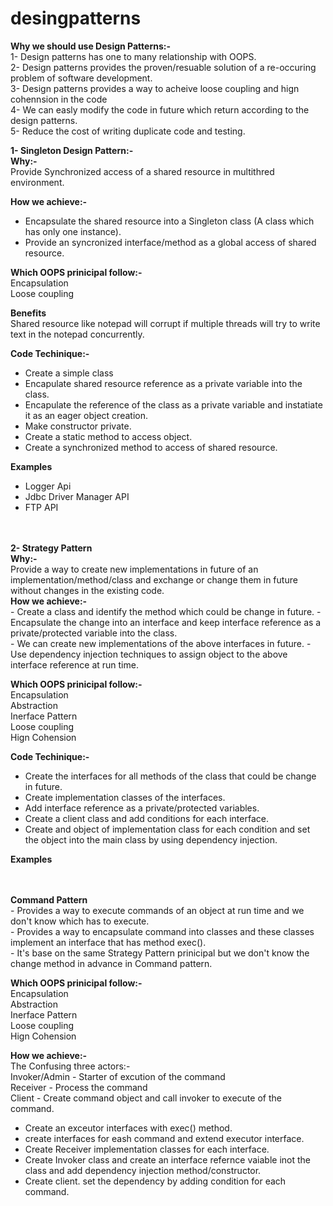 # desingpatterns
<b>Why we should use Design Patterns:- </b><br>
1- Design patterns has one to many relationship with OOPS.<br>
2- Design patterns provides the proven/resuable solution of a re-occuring problem of software development.<br>
3- Design patterns provides a way to acheive loose coupling and hign cohennsion in the code <br>
4- We can easly modify the code in future which return according to the design patterns.<br>
5- Reduce the cost of writing duplicate code and testing.<br>

<b>1- Singleton Design Pattern:-</b><br>
<b>Why:-</b><br> 
Provide Synchronized access of a shared resource in multithred environment.<br>

<b>How we achieve:-</b> <br>
- Encapsulate the shared resource into a Singleton class (A class which has only one instance). <br>
- Provide an syncronized interface/method as a global access of shared resource.<br>

<b>Which OOPS prinicipal follow:- </b><br>
Encapsulation<br>
Loose coupling<br>

<b>Benefits</b><br>
Shared resource like notepad will corrupt if multiple threads will try to write text in the notepad concurrently. 

<b>Code Techinique:-</b><br>
- Create a simple class<br>
- Encapulate shared resource reference as a private variable into the class.<br>
- Encapulate the reference of the class as a private variable and instatiate it as an eager object creation.<br>
- Make constructor private.<br>
- Create a static method to access object.<br>
- Create a synchronized method to access of shared resource. <br>

<b>Examples</b>
- Logger Api
- Jdbc Driver Manager API
- FTP API

<br>
<br>
<b>2- Strategy Pattern </b><br>
<b>Why:-</b><br>
Provide a way to create new implementations in future of an implementation/method/class and exchange or change them in future without changes in the existing code.<br>
<b>How we achieve:-</b> <br>
- Create a class and identify the method which could be change in future.
- Encapsulate the change into an interface and keep interface reference as a private/protected variable into the class.<br>
- We can create new implementations of the above interfaces in future.   
- Use dependency injection techniques to assign object to the above interface reference at run time.<br>

<b>Which OOPS prinicipal follow:- </b><br>
Encapsulation<br>
Abstraction<br>
Inerface Pattern<br>
Loose coupling<br>
Hign Cohension<br>

<b>Code Techinique:-</b><br>
- Create the interfaces for all methods of the class that could be change in future.<br>
- Create implementation classes of the interfaces.<br>
- Add interface reference as a private/protected variables.<br>
- Create a client class and add conditions for each interface.<br>
- Create and object of implementation class for each condition and set the object into the main class by using dependency injection.<br>

<b>Examples</b>

<br>
<br>
<b>Command Pattern </b><br>
- Provides a way to execute commands of an object at run time and we don't know which has to execute. <br>
- Provides a way to encapsulate command into classes and these classes implement an interface that has method exec().<br>
- It's base on the same Strategy Pattern prinicipal but we don't know the change method in advance in Command pattern.<br>

<b>Which OOPS prinicipal follow:- </b><br>
Encapsulation<br>
Abstraction<br>
Inerface Pattern<br>
Loose coupling<br>
Hign Cohension<br>

<b>How we achieve:-</b> <br>
The Confusing three actors:- <br>
Invoker/Admin - Starter of excution of the command <br>
Receiver - Process the command <br>
Client - Create command object and call invoker to execute of the command. <br>
- Create an exceutor interfaces with exec() method. <br>
- create interfaces for eash command and extend executor interface. <br>
- Create Receiver implementation classes for each interface.  <br>
- Create Invoker class and create an interface refernce vaiable inot the class and add dependency injection method/constructor. <br>
- Create client. set the dependency by adding condition for each command. <br>


